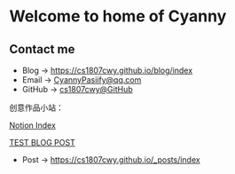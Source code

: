 # Welcome to home of Cyanny

## Contact me

* Blog -> <https://cs1807cwy.github.io/blog/index>
* Email -> <CyannyPasiify@qq.com>
* GitHub -> [cs1807cwy@GitHub](https://github.com/cs1807cwy)


创意作品小站：

[Notion Index](https://luxuriant-caption-d5b.notion.site/99745d95b97044a4b1d0731a3bbaf61a?pvs=4)

[TEST BLOG POST](https://cs1807cwy.github.io/_posts/index)

* Post -> <https://cs1807cwy.github.io/_posts/index>
